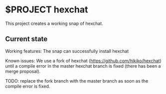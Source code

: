 # $PROJECT hexchat

This project creates a working snap of hexchat.

## Current state

Working features:
The snap can successfully install hexchat

Known issues:
We use a fork of hexchat (https://github.com/hikiko/hexchat) until a compile
error in the master hexchat branch is fixed (there has been a merge proposal).

TODO:
replace the fork branch with the master branch as soon as the compile error
is fixed.

